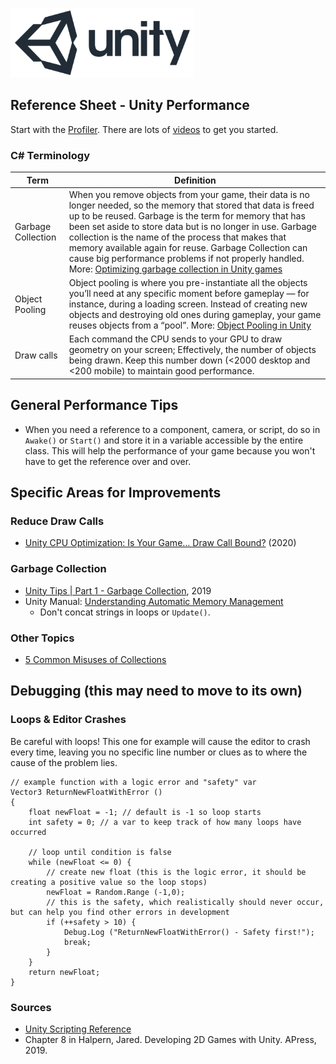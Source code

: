 

![unity logo](images/unity-logo-293w.png)

## Reference Sheet - Unity Performance


Start with the [Profiler](https://docs.unity3d.com/Manual/Profiler.html). There are lots of [videos](https://www.youtube.com/watch?v=fROTtgZK-Zs) to get you started.


### C# Terminology

Term | Definition
--- | ---
Garbage Collection | When you remove objects from your game, their data is no longer needed, so the memory that stored that data is freed up to be reused. Garbage is the term for memory that has been set aside to store data but is no longer in use. Garbage collection is the name of the process that makes that memory available again for reuse. Garbage Collection can cause big performance problems if not properly handled. More: [Optimizing garbage collection in Unity games](https://unity3d.com/learn/tutorials/topics/performance-optimization/optimizing-garbage-collection-unity-games)
Object Pooling | Object pooling is where you pre-instantiate all the objects you’ll need at any specific moment before gameplay — for instance, during a loading screen. Instead of creating new objects and destroying old ones during gameplay, your game reuses objects from a “pool”. More: [Object Pooling in Unity](https://www.raywenderlich.com/847-object-pooling-in-unity)
Draw calls | Each command the CPU sends to your GPU to draw geometry on your screen; Effectively, the number of objects being drawn. Keep this number down (<2000 desktop and <200 mobile) to maintain good performance.




## General Performance Tips

* When you need a reference to a component, camera, or script, do so in `Awake()` or `Start()` and store it in a variable accessible by the entire class. This will help the performance of your game because you won't have to get the reference over and over.





## Specific Areas for Improvements


### Reduce Draw Calls

- [Unity CPU Optimization: Is Your Game… Draw Call Bound?](https://www.gamasutra.com/blogs/RubenTorresBonet/20200513/362872/Unity_CPU_Optimization_Is_Your_Game_Draw_Call_Bound.php) (2020)

### Garbage Collection

- [Unity Tips | Part 1 - Garbage Collection](https://danielilett.com/2019-08-05-unity-tips-1-garbage-collection/), 2019
- Unity Manual: [Understanding Automatic Memory Management](https://docs.unity3d.com/Manual/UnderstandingAutomaticMemoryManagement.html) 
    - Don't concat strings in loops or `Update()`.


### Other Topics

- [5 Common Misuses of Collections](https://www.jacksondunstan.com/articles/5145)




## Debugging (this may need to move to its own)

### Loops & Editor Crashes

Be careful with loops! This one for example will cause the editor to crash every time, leaving you no specific line number or clues as to where the cause of the problem lies.

```
// example function with a logic error and "safety" var
Vector3 ReturnNewFloatWithError ()
{
    float newFloat = -1; // default is -1 so loop starts
    int safety = 0; // a var to keep track of how many loops have occurred

    // loop until condition is false
    while (newFloat <= 0) {
        // create new float (this is the logic error, it should be creating a positive value so the loop stops)
        newFloat = Random.Range (-1,0);
        // this is the safety, which realistically should never occur, but can help you find other errors in development
        if (++safety > 10) {
            Debug.Log ("ReturnNewFloatWithError() - Safety first!");
            break;
        }
    }
    return newFloat;
}
```



### Sources
- [Unity Scripting Reference](https://docs.unity3d.com/ScriptReference/index.html)
- Chapter 8 in Halpern, Jared. Developing 2D Games with Unity. APress, 2019.




